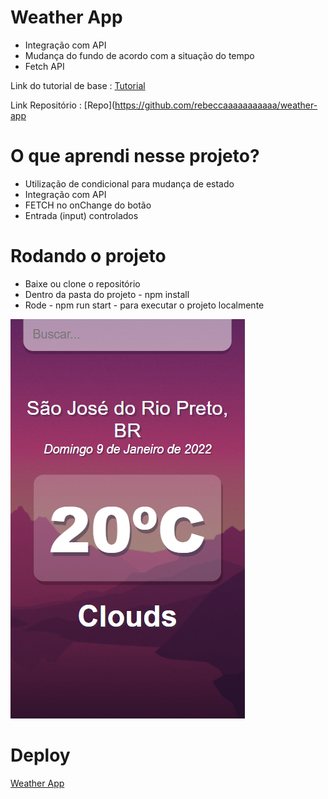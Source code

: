 # Weather App 

 - Integração com API
 - Mudança do fundo de acordo com a situação do tempo
 - Fetch API



Link do tutorial de base : [Tutorial](https://www.youtube.com/watch?v=GuA0_Z1llYU&t=1s)

Link Repositório : [Repo](https://github.com/rebeccaaaaaaaaaaa/weather-app

# O que aprendi nesse projeto?

 -  Utilização de condicional para mudança de estado
 - Integração com API
 - FETCH no onChange do botão
 - Entrada (input) controlados

# Rodando o projeto

- Baixe ou clone o repositório
- Dentro da pasta do projeto  - npm install
- Rode - npm run start - para executar o projeto localmente


![Imagem](https://raw.githubusercontent.com/rebeccaaaaaaaaaaa/weather-app/main/public/preview.png)

# Deploy

[Weather App](https://rebecca-weatherapp.netlify.app/)
